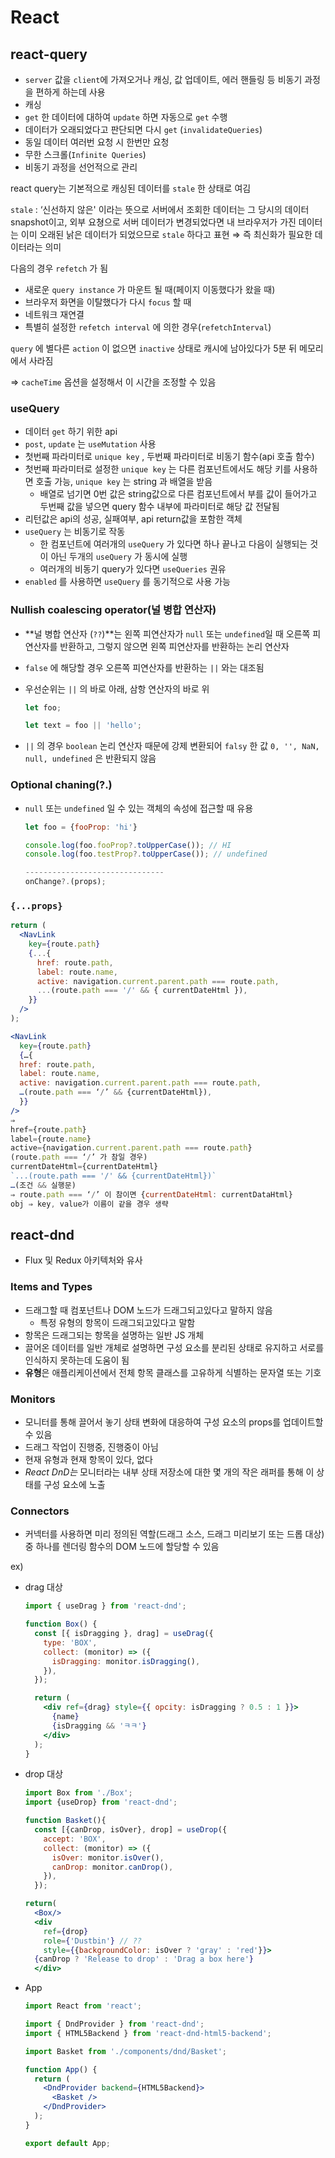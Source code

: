 # React

## react-query

- `server` 값을 `client`에 가져오거나 캐싱, 값 업데이트, 에러 핸들링 등 비동기 과정을 편하게 하는데 사용
- 캐싱
- `get` 한 데이터에 대하여 `update` 하면 자동으로 `get` 수행
- 데이터가 오래되었다고 판단되면 다시 `get` (`invalidateQueries`)
- 동일 데이터 여러번 요청 시 한번만 요청
- 무한 스크롤(`Infinite Queries`)
- 비동기 과정을 선언적으로 관리

react query는 기본적으로 캐싱된 데이터를 `stale` 한 상태로 여김

`stale` : ‘신선하지 않은' 이라는 뜻으로 서버에서 조회한 데이터는 그 당시의 데이터 snapshot이고, 외부 요쳥으로 서버 데이터가 변경되었다면 내 브라우저가 가진 데이터는 이미 오래된 낡은 데이터가 되었으므로 `stale` 하다고 표현 ⇒ 즉 최신화가 필요한 데이터라는 의미

다음의 경우 `refetch` 가 됨

- 새로운 `query instance` 가 마운트 될 때(페이지 이동했다가 왔을 때)
- 브라우저 화면을 이탈했다가 다시 `focus` 할 때
- 네트워크 재연결
- 특별히 설정한 `refetch interval` 에 의한 경우(`refetchInterval`)

`query` 에 별다른 `action` 이 없으면 `inactive` 상태로 캐시에 남아있다가 5분 뒤 메모리에서 사라짐

⇒ `cacheTime` 옵션을 설정해서 이 시간을 조정할 수 있음

### useQuery

- 데이터 `get` 하기 위한 api
- `post`, `update` 는 `useMutation` 사용
- 첫번째 파라미터로 `unique key` , 두번째 파라미터로 비동기 함수(api 호출 함수)
- 첫번째 파라미터로 설정한 `unique key` 는 다른 컴포넌트에서도 해당 키를 사용하면 호출 가능, `unique key` 는 string 과 배열을 받음
  - 배열로 넘기면 0번 값은 string값으로 다른 컴포넌트에서 부를 값이 들어가고 두번째 값을 넣으면 query 함수 내부에 파라미터로 해당 값 전달됨
- 리턴값은 api의 성공, 실패여부, api return값을 포함한 객체
- `useQuery` 는 비동기로 작동
  - 한 컴포넌트에 여러개의 `useQuery` 가 있다면 하나 끝나고 다음이 실행되는 것이 아닌 두개의 `useQuery` 가 동시에 실행
  - 여러개의 비동기 query가 있다면 `useQueries` 권유
- `enabled` 를 사용하면 `useQuery` 를 동기적으로 사용 가능

### Nullish coalescing operator(널 병합 연산자)

- **널 병합 연산자 (`??`)**는 왼쪽 피연산자가 `null` 또는 `undefined`일 때 오른쪽 피연산자를 반환하고, 그렇지 않으면 왼쪽 피연산자를 반환하는 논리 연산자
- `false` 에 해당할 경우 오른쪽 피연산자를 반환하는 `||` 와는 대조됨
- 우선순위는 `||` 의 바로 아래, 삼항 연산자의 바로 위

  ```jsx
  let foo;

  let text = foo || 'hello';
  ```

- `||` 의 경우 `boolean` 논리 연산자 때문에 강제 변환되어 `falsy` 한 값 `0, '', NaN, null, undefined` 은 반환되지 않음

### Optional chaning(?.)

- `null` 또는 `undefined` 일 수 있는 객체의 속성에 접근할 때 유용

  ```jsx
  let foo = {fooProp: 'hi'}

  console.log(foo.fooProp?.toUpperCase()); // HI
  console.log(foo.testProp?.toUpperCase()); // undefined

  -------------------------------
  onChange?.(props);
  ```

### `{...props}`

```jsx
return (
  <NavLink
    key={route.path}
    {...{
      href: route.path,
      label: route.name,
      active: navigation.current.parent.path === route.path,
      ...(route.path === '/' && { currentDateHtml }),
    }}
  />
);
```

```jsx
<NavLink
  key={route.path}
  {…{
  href: route.path,
  label: route.name,
  active: navigation.current.parent.path === route.path,
  …(route.path === ‘/’ && {currentDateHtml}),
  }}
/>
⇒
href={route.path}
label={route.name}
active={navigation.current.parent.path === route.path}
(route.path === ‘/’ 가 참일 경우)
currentDateHtml={currentDateHtml}
`...(route.path === '/' && {currentDateHtml})`
…(조건 && 실행문)
⇒ route.path === ‘/’ 이 참이면 {currentDateHtml: currentDataHtml}
obj ⇒ key, value가 이름이 같을 경우 생략
```

## react-dnd

- Flux 및 Redux 아키텍처와 유사

### Items and Types

- 드래그할 때 컴포넌트나 DOM 노드가 드래그되고있다고 말하지 않음
  - 특정 유형의 항목이 드래그되고있다고 말함
- 항목은 드래그되는 항목을 설명하는 일반 JS 개체
- 끌어온 데이터를 일반 개체로 설명하면 구성 요소를 분리된 상태로 유지하고 서로를 인식하지 못하는데 도움이 됨
- **유형**은 애플리케이션에서 전체 항목 클래스를 고유하게 식별하는 문자열 또는 기호

### Monitors

- 모니터를 통해 끌어서 놓기 상태 변화에 대응하여 구성 요소의 props를 업데이트할 수 있음
- 드래그 작업이 진행중, 진행중이 아님
- 현재 유형과 현재 항목이 있다, 없다
- _React DnD는_ 모니터라는 내부 상태 저장소에 대한 몇 개의 작은 래퍼를 통해 이 상태를 구성 요소에 노출

### Connectors

- 커넥터를 사용하면 미리 정의된 역할(드래그 소스, 드래그 미리보기 또는 드롭 대상) 중 하나를 렌더링 함수의 DOM 노드에 할당할 수 있음

ex)

- drag 대상

  ```jsx
  import { useDrag } from 'react-dnd';

  function Box() {
    const [{ isDragging }, drag] = useDrag({
      type: 'BOX',
      collect: (monitor) => ({
        isDragging: monitor.isDragging(),
      }),
    });

    return (
      <div ref={drag} style={{ opcity: isDragging ? 0.5 : 1 }}>
        {name}
        {isDragging && 'ㅋㅋ'}
      </div>
    );
  }
  ```

- drop 대상

  ```jsx
  import Box from './Box';
  import {useDrop} from 'react-dnd';

  function Basket(){
    const [{canDrop, isOver}, drop] = useDrop({
      accept: 'BOX',
      collect: (monitor) => ({
        isOver: monitor.isOver(),
        canDrop: monitor.canDrop(),
      }),
    });

  return(
    <Box/>
    <div
      ref={drop}
      role={'Dustbin'} // ??
      style={{backgroundColor: isOver ? 'gray' : 'red'}}>
    {canDrop ? 'Release to drop' : 'Drag a box here'}
    </div>
  ```

- App

  ```jsx
  import React from 'react';

  import { DndProvider } from 'react-dnd';
  import { HTML5Backend } from 'react-dnd-html5-backend';

  import Basket from './components/dnd/Basket';

  function App() {
    return (
      <DndProvider backend={HTML5Backend}>
        <Basket />
      </DndProvider>
    );
  }

  export default App;
  ```
